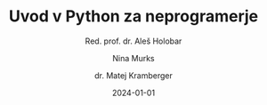 ---
date: "2024-01-01" 
version: "0.1.3"
lastUpdate: "2024-09-04 16:00:00"
layout: "course"
id: "UPyN"
permalink: "UPyN"
author:
- "Red. prof. dr. Aleš Holobar"
- "Nina Murks"
- "dr. Matej Kramberger"
contact: "nina.murks@um.si"
notifyData:
  - notifyEmail: "nina.murks@um.si"
    notify: true
  - notifyEmail: "cvetanka.pasinechka@student.um.si"
    notify: false
title: "Uvod v Python za neprogramerje"
image: "https://images.unsplash.com/photo-1517148815978-75f6acaaf32c"
type: "Krajše izobraževanje s preverjanjem (pilotno mikrodokazilo)"
field:
- "KLASIUS-P-16 (0610)"
keywords:
- "Python"
- "sintaksa"
- "podatkovni tipi"
- "pogojni stavki"
- "zanke"
- "funkcije"
- "uvod v nevronske mreže"
intended:
- "poklicno"
- "učitelji"
- "študenti"
- "vseživljensko učenje"
- "osipniki"
- "dijaki"
difficulty: "Začetni nivo"
requisite: ""
description: |
    Udeleženci bodo pridobili temeljne veščine programiranja v programskem jeziku Pythonu, kjer se bodo spoznali z osnovnimi koncepti, kot so spremenljivke, podatkovni tipi, pogojni stavki, zanke in funkcije. Med izobraževanjem se bomo posvetili tudi risanju grafov ter preprosti obdelavi slik. Izobraževanje bo sestavljeno iz teoretičnih in praktičnih pristopov ter tako opremilo udeležence z zadostnim znanjem za samostojno nadgrajevanje znanja iz programiranja.
state: "2. pilotna izvedba"
execution: "Mešana"
ects: "1"
implementation: |
    Predavanja: 9 ur
    Vaje: 9 ur
    Samostojno delo: 12 ur
cType: "1"
executionStartDate: "2025-01-10"
executionData: |
    Začetek je načrtovan v januarju 2025. Podrobnejše informacije bodo objavljene naknadno.
---